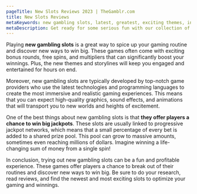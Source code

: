 ```yaml
---
pageTitle: New Slots Reviews 2023 | TheGamblr.com
title: New Slots Reviews
metaKeywords: new gambling slots, latest, greatest, exciting themes, innovative features, big jackpots, cutting-edge graphics, unique themes, big bonus features, classic favorites, new releases, hit it big.
metaDescription: Get ready for some serious fun with our collection of new gambling slots. From classic favorites to exciting new releases, our games offer something for everyone. Don't miss out on your chance to hit it big – play now!
---
```


Playing **new gambling slots** is a great way to spice up your gaming routine and discover new ways to win big. These games often come with exciting bonus rounds, free spins, and multipliers that can significantly boost your winnings. Plus, the new themes and storylines will keep you engaged and entertained for hours on end.

Moreover, new gambling slots are typically developed by top-notch game providers who use the latest technologies and programming languages to create the most immersive and realistic gaming experiences. This means that you can expect high-quality graphics, sound effects, and animations that will transport you to new worlds and heights of excitement.

One of the best things about new gambling slots is that **they offer players a chance to win big jackpots**. These slots are usually linked to progressive jackpot networks, which means that a small percentage of every bet is added to a shared prize pool. This pool can grow to massive amounts, sometimes even reaching millions of dollars. Imagine winning a life-changing sum of money from a single spin!

In conclusion, trying out new gambling slots can be a fun and profitable experience. These games offer players a chance to break out of their routines and discover new ways to win big. Be sure to do your research, read reviews, and find the newest and most exciting slots to optimize your gaming and winnings.